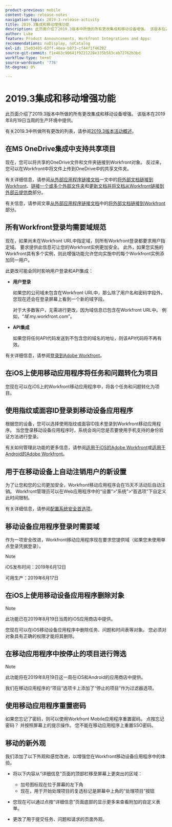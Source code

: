 ```yaml
---
product-previous: mobile
content-type: release-notes
navigation-topic: 2019-3-release-activity
title: 2019.3集成和移动增强功能
description: 此页面介绍了2019.3版本中所做的所有更改集成和移动设备增强。 该版本在2019年8月19日当周的生产环境中提供。
author: Luke
feature: Product Announcements, Workfront Integrations and Apps
recommendations: noDisplay, noCatalog
exl-id: 15e03405-63ff-48ea-b873-cf44f1f46282
source-git-commit: f1e463c90641f9221228e335b583cab72762b3bd
workflow-type: tm+mt
source-wordcount: '776'
ht-degree: 0%

---
```


# 2019.3集成和移动增强功能

此页面介绍了2019.3版本中所做的所有更改集成和移动设备增强。 该版本在2019年8月19日当周的生产环境中提供。

有关2019.3中所做所有更改的列表，请参阅[2019.3版本活动概述](../../../../product-announcements/product-releases/quarterly-release-archive/2019.3-release-activity/2019-3-release-activity-overview.md)。

## 在MS OneDrive集成中支持共享项目

现在，您可以将共享的OneDrive文件和文件夹链接到Workfront对象。 反过来，您可以在Workfront中将文件上传到OneDrive中的共享文件夹。

有关详细信息，请参阅[从外部应用程序链接文档](../../../../documents/adding-documents-to-workfront/link-documents-from-external-apps.md)一文中的[将外部文档链接到Workfront](../../../../documents/adding-documents-to-workfront/link-documents-from-external-apps.md#linking-existing-documents)、[链接一个或多个外部文件夹](../../../../documents/adding-documents-to-workfront/link-documents-from-external-apps.md#linking-a-folder)和[更新文档并将文档从Workfront链接到外部云提供商](../../../../documents/adding-documents-to-workfront/link-documents-from-external-apps.md#sending-documents)部分。

有关信息，请参阅文章[从外部应用程序链接文档](../../../../documents/adding-documents-to-workfront/link-documents-from-external-apps.md)中的[将外部文档链接到Workfront](../../../../documents/adding-documents-to-workfront/link-documents-from-external-apps.md#linking-existing-documents)部分。

## 所有Workfront登录均需要域规范

现在，如果尚未在Workfront URL中指定域，则所有Workfront登录都要求用户指定域。 要求提供此信息可让您的Workfront实例更加安全。 此外，如果您实施的Workfront具有多个实例，则此增强功能允许您向实施中的每个Workfront实例添加同一用户。

此更改可能会同时影响用户登录和API集成：

* **用户登录**

  如果您的公司域未包含在Workfront URL中，那么除了用户名和密码字段外，您现在还会在登录屏幕上看到一个新的域字段。

  对于大多数客户，无需进行更改，因为域信息已包含在Workfront URL中。 例如，“*域*.my.workfront.com”。

* **API集成**

  如果您将任何API代码发送到不包含您的域名的地址，则该API代码将不再有效。

有关详细信息，请参阅[登录到Adobe Workfront](../../../../workfront-basics/manage-your-account-and-profile/managing-your-workfront-account/log-in-to-workfront.md)。

## 在iOS上使用移动应用程序将任务和问题转化为项目

您现在可以在iOS上的Workfront移动应用程序中，将各个任务和问题转化为项目。

## 使用指纹或面容ID登录到移动设备应用程序

根据您的设备，您可以选择使用指纹或面容ID技术登录到Workfront移动应用程序。 当您登录移动设备应用程序时，系统会询问您是否要使用手机支持的身份验证方法进行登录。

有关如何管理此功能的更多信息，请参阅[适用于iOS的Adobe Workfront](../../../../workfront-basics/mobile-apps/using-the-workfront-mobile-app/workfront-for-ios.md)或[适用于Android的Adobe Workfront](../../../../workfront-basics/mobile-apps/using-the-workfront-mobile-app/workfront-for-android.md)。

## 用于在移动设备上自动注销用户的新设置

为了让您和您的公司更加安全，Workfront移动应用程序会在15天不活动后自动注销。 Workfront管理员可以在Web应用程序中的“设置”>“系统”>“首选项”下自定义此时间限制。

有关详细信息，请参阅[配置系统安全首选项](../../../../administration-and-setup/manage-workfront/security/configure-security-preferences.md)。

## 移动设备应用程序登录时需要域

作为一项安全改进，Workfront移动应用程序现在要求您提供域（如果您未使用单点登录凭据登录）。

>[!NOTE]
>
>iOS发布时间：2019年6月12日
>
>可用生产：2019年6月17日

## 在iOS上使用移动设备应用程序删除对象

>[!NOTE]
>
>此功能已在2019年8月19日当周的iOS应用商店中提供。

您现在可以在iOS移动设备应用程序中删除任务、问题和时间表等对象。 您必须对对象具有正确的权限才能将其删除。

## 在移动应用程序中按停止的项目进行筛选

>[!NOTE]
>
>此功能将在2019年8月19日这一周在iOS和Android的应用商店中提供。

我们在移动应用程序的“项目”选项卡上添加了“停止的项目”作为过滤器选项。

## 使用移动应用程序重置密码

如果您忘记了密码，则可以使用Workfront Mobile应用程序重置密码。 点按忘记密码？ 并按照屏幕上的提示操作。 您不能在移动应用程序上重置SSO密码。

## 移动的新外观

我们添加了以下外观和感觉改进，以增强您在Workfront移动设备应用程序中的体验。

* 将以下内容从“详细信息”页面的顶部栏移至屏幕上更突出的区域：

   * 加号图标现在位于屏幕的左下角
   * 现在，用于开始处理项目的复选标记是屏幕中上角的“处理项目”按钮

* 您现在可以通过点按“详细信息”页面底部的显示更多来查看附加的自定义表单。
* 更改了用于提交任务、问题和请求的页面外观。


